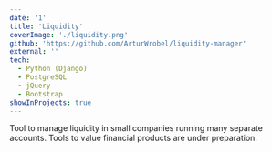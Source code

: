 ```yaml
---
date: '1'
title: 'Liquidity'
coverImage: './liquidity.png'
github: 'https://github.com/ArturWrobel/liquidity-manager'
external: ''
tech:
  - Python (Django)
  - PostgreSQL
  - jQuery
  - Bootstrap
showInProjects: true
---
```


Tool to manage liquidity in small companies running many separate accounts. Tools to value financial products are under preparation.
